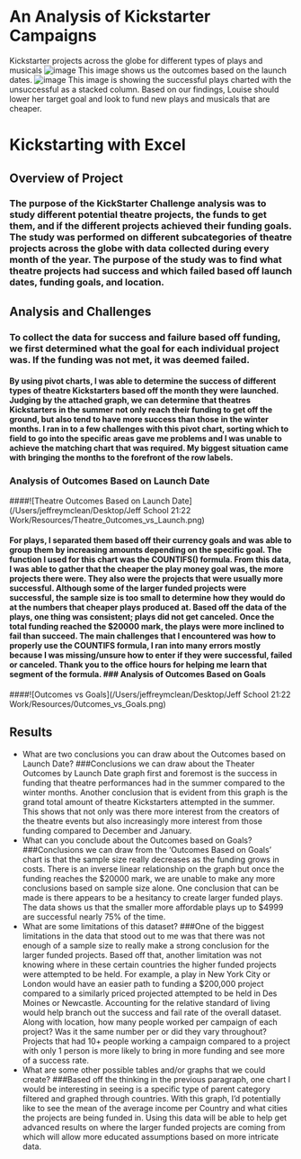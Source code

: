 # An Analysis of Kickstarter Campaigns
Kickstarter projects across the globe for different types of plays and musicals
![image](https://user-images.githubusercontent.com/95198079/145744059-b65fa074-b943-4da1-8109-f6cf983d1f1e.png)
This image shows us the outcomes based on the launch dates. 
![image](https://user-images.githubusercontent.com/95198079/145744191-58dd2105-4390-42cf-a646-2584441dc19f.png)
This image is showing the successful plays charted with the unsuccessful as a stacked column.
Based on our findings, Louise should lower her target goal and look to fund new plays and musicals that are cheaper.


# Kickstarting with Excel

## Overview of Project

### The purpose of the KickStarter Challenge analysis was to study different potential theatre projects, the funds to get them, and if the different projects achieved their funding goals.  The study was performed on different subcategories of theatre projects across the globe with data collected during every month of the year.  The purpose of the study was to find what theatre projects had success and which failed based off launch dates, funding goals, and location.  

## Analysis and Challenges
###  To collect the data for success and failure based off funding, we first determined what the goal for each individual project was.  If the funding was not met, it was deemed failed.  
#### By using pivot charts, I was able to determine the success of different types of theatre Kickstarters based off the month they were launched.  Judging by the attached graph, we can determine that theatres Kickstarters in the summer not only reach their funding to get off the ground, but also tend to have more success than those in the winter months.  I ran in to a few challenges with this pivot chart, sorting which to field to go into the specific areas gave me problems and I was unable to achieve the matching chart that was required.  My biggest situation came with bringing the months to the forefront of the row labels.  
### Analysis of Outcomes Based on Launch Date
####![Theatre Outcomes Based on Launch Date](/Users/jeffreymclean/Desktop/Jeff School 21:22 Work/Resources/Theatre_0utcomes_vs_Launch.png)
#### For plays, I separated them based off their currency goals and was able to group them by increasing amounts depending on the specific goal.  The function I used for this chart was the COUNTIFS() formula.  From this data, I was able to gather that the cheaper the play money goal was, the more projects there were.  They also were the projects that were usually more successful.  Although some of the larger funded projects were successful, the sample size is too small to determine how they would do at the numbers that cheaper plays produced at.  Based off the data of the plays, one thing was consistent; plays did not get canceled.  Once the total funding reached the $20000 mark, the plays were more inclined to fail than succeed. The main challenges that I encountered was how to properly use the COUNTIFS formula, I ran into many errors mostly because I was missing/unsure how to enter if they were successful, failed or canceled.  Thank you to the office hours for helping me learn that segment of the formula.  ### Analysis of Outcomes Based on Goals
####![Outcomes vs Goals](/Users/jeffreymclean/Desktop/Jeff School 21:22 Work/Resources/0utcomes_vs_Goals.png)

## Results

- What are two conclusions you can draw about the Outcomes based on Launch Date?
###Conclusions we can draw about the Theater Outcomes by Launch Date graph first and foremost is the success in funding that theatre performances had in the summer compared to the winter months. Another conclusion that is evident from this graph is the grand total amount of theatre Kickstarters attempted in the summer.  This shows that not only was there more interest from the creators of the theatre events but also increasingly more interest from those funding compared to December and January. 
- What can you conclude about the Outcomes based on Goals?
###Conclusions we can draw from the ‘Outcomes Based on Goals’ chart is that the sample size really decreases as the funding grows in costs.  There is an inverse linear relationship on the graph but once the funding reaches the $20000 mark, we are unable to make any more conclusions based on sample size alone.  One conclusion that can be made is there appears to be a hesitancy to create larger funded plays.  The data shows us that the smaller more affordable plays up to $4999 are successful nearly 75% of the time.
- What are some limitations of this dataset?
###One of the biggest limitations in the data that stood out to me was that there was not enough of a sample size to really make a strong conclusion for the larger funded projects.  Based off that, another limitation was not knowing where in these certain countries the higher funded projects were attempted to be held.  For example, a play in New York City or London would have an easier path to funding a $200,000 project compared to a similarly priced projected attempted to be held in Des Moines or Newcastle.  Accounting for the relative standard of living would help branch out the success and fail rate of the overall dataset.  Along with location, how many people worked per campaign of each project? Was it the same number per or did they vary throughout?  Projects that had 10+ people working a campaign compared to a project with only 1 person is more likely to bring in more funding and see more of a success rate.  
- What are some other possible tables and/or graphs that we could create?
###Based off the thinking in the previous paragraph, one chart I would be interesting in seeing is a specific type of parent category filtered and graphed through countries.  With this graph, I’d potentially like to see the mean of the average income per Country and what cities the projects are being funded in.  Using this data will be able to help get advanced results on where the larger funded projects are coming from which will allow more educated assumptions based on more intricate data. 
